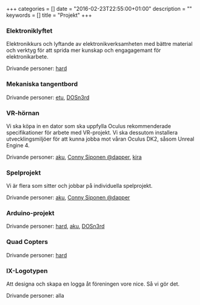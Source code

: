 +++
categories = []
date = "2016-02-23T22:55:00+01:00"
description = ""
keywords = []
title = "Projekt"
+++
### Elektroniklyftet
Elektronikkurs och lyftande av elektronikverksamheten med bättre material och verktyg för att sprida mer kunskap och engagagemant för elektronikarbete.

Drivande personer: [hard](/authors/hard)

### Mekaniska tangentbord
Drivande personer: [etu](/authors/etu), [DOSn3rd](/authors/dosn3rd)

### VR-hörnan
Vi ska köpa in en dator som ska uppfylla Oculus rekommenderade specifikationer för arbete med VR-projekt. Vi ska dessutom installera utvecklingsmiljöer för att kunna jobba mot våran Oculus DK2, såsom Unreal Engine 4.

Drivande personer: [aku](/authors/aku), [Conny Siponen @dapper](/authors/siponen), [kira](/authors/kira)

### Spelprojekt
Vi är flera som sitter och jobbar på individuella spelprojekt.

Drivande personer: [aku](/authors/aku), [Conny Siponen @dapper](/authors/siponen)

### Arduino-projekt
Drivande personer: [hard](/authors/hard), [aku](/authors/aku), [DOSn3rd](/authors/dosn3rd)

### Quad Copters
Drivande personer: [hard](/authors/hard)

### IX-Logotypen
Att designa och skapa en logga åt föreningen vore nice. Så vi gör det.

Drivande personer: alla
